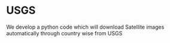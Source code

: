 # USGS
We develop a python code which will download Satellite images automatically through country wise from USGS

